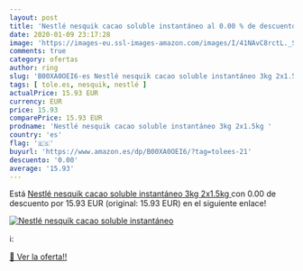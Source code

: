 ```yaml
---
layout: post
title: 'Nestlé nesquik cacao soluble instantáneo al 0.00 % de descuento'
date: 2020-01-09 23:17:28
image: 'https://images-eu.ssl-images-amazon.com/images/I/41NAvC8rctL._SL200_.jpg'
comments: true
category: ofertas
author: ring
slug: 'B00XA0OEI6-es Nestlé nesquik cacao soluble instantáneo 3kg 2x1.5kg'
tags: [ tole.es, nesquik, nestlé ]
actualPrice: 15.93 EUR
currency: EUR
price: 15.93
comparePrice: 15.93 EUR
prodname: 'Nestlé nesquik cacao soluble instantáneo 3kg 2x1.5kg '
country: 'es'
flag: '🇪🇸'
buyurl: 'https://www.amazon.es/dp/B00XA0OEI6/?tag=tolees-21'
descuento: '0.00'
average: '15.93'
---
```


Está [Nestlé nesquik cacao soluble instantáneo 3kg 2x1.5kg ](https://www.amazon.es/dp/B00XA0OEI6/?tag=tolees-21) con 0.00 de descuento por 15.93 EUR (original: 15.93 EUR) en el siguiente enlace!

[![Nestlé nesquik cacao soluble instantáneo](https://images-eu.ssl-images-amazon.com/images/I/41NAvC8rctL._SL200_.jpg)](https://www.amazon.es/dp/B00XA0OEI6/?tag=tolees-21)

ℹ️:


[🛒 Ver la oferta!!](https://www.amazon.es/dp/B00XA0OEI6/?tag=tolees-21)
